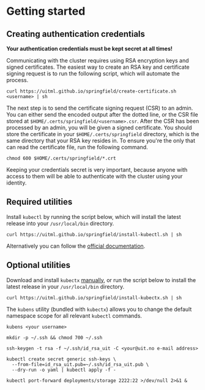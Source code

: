 # Getting started

## Creating authentication credentials

**Your authentication credentials must be kept secret at all times!**

Communicating with the cluster requires using RSA encryption keys and signed
certificates. The easiest way to create an RSA key and certificate signing
request is to run the following script, which will automate the process.

```console
curl https://uitml.github.io/springfield/create-certificate.sh <username> | sh
```

The next step is to send the certificate signing request (CSR) to an admin.
You can either send the encoded output after the dotted line, or the CSR file
stored at `$HOME/.certs/springfield/<username>.csr`. After the CSR has been
processed by an admin, you will be given a signed certificate. You should store
the certificate in your `$HOME/.certs/springfield` directory, which is the same
directory that your RSA key resides in. To ensure you're the only that can read
the certificate file, run the following command.

```console
chmod 600 $HOME/.certs/springfield/*.crt
```

Keeping your credentials secret is very important, because anyone with access
to them will be able to authenticate with the cluster using your identity.

## Required utilities

Install `kubectl` by running the script below, which will install the latest
release into your `/usr/local/bin` directory.

```console
curl https://uitml.github.io/springfield/install-kubectl.sh | sh
```

Alternatively you can follow the [official documentation][kubectl].

## Optional utilities

Download and install `kubectx` [manually][kubectx], or run the script below
to install the latest release in your `/usr/local/bin` directory.

```console
curl https://uitml.github.io/springfield/install-kubectx.sh | sh
```

The `kubens` utility (bundled with `kubectx`) allows you to change the default
namespace scope for all relevant `kubectl` commands.

```console
kubens <your username>
```

```console
mkdir -p ~/.ssh && chmod 700 ~/.ssh
```

```console
ssh-keygen -t rsa -f ~/.ssh/id_rsa_uit -C <your@uit.no e-mail address>
```

```console
kubectl create secret generic ssh-keys \
  --from-file=id_rsa_uit.pub=~/.ssh/id_rsa_uit.pub \
  --dry-run -o yaml | kubectl apply -f -
```

```console
kubectl port-forward deployments/storage 2222:22 >/dev/null 2>&1 &
```

<!--- References --->
[kubectl]: https://kubernetes.io/docs/tasks/tools/install-kubectl/#install-kubectl
[kubectx]: https://github.com/ahmetb/kubectx/releases/latest
